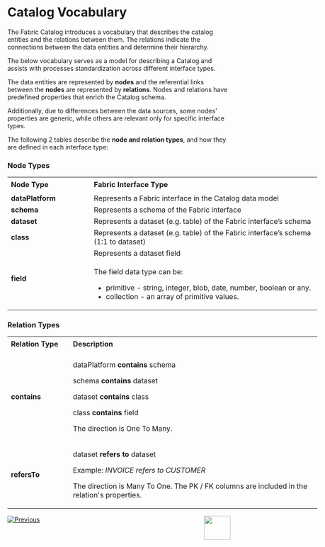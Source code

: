 # Catalog Vocabulary

The Fabric Catalog introduces a vocabulary that describes the catalog entities and the relations between them. The relations indicate the connections between the data entities and determine their hierarchy.

The below vocabulary serves as a model for describing a Catalog and assists with processes standardization across different interface types. 

The data entities are represented by **nodes** and the referential links between the **nodes** are represented by **relations**. Nodes and relations have predefined properties that enrich the Catalog schema. 

Additionally, due to differences between the data sources, some nodes' properties are generic, while others are relevant only for specific interface types.

The following 2 tables describe the **node and relation types**, and how they are defined in each interface type:

### Node Types

<table style="width: 700px;">
<tbody>
<tr style="height: 35px;">
<td style="width: 100px;"><strong>Node Type</strong></td>
<td style="width: 600px;"><strong>Fabric Interface Type</strong></td>
</tr>
<tr>
<td style="width: 189.703px;"><strong>dataPlatform</strong></td>
<td style="width: 321.297px;">Represents a Fabric interface in the Catalog data model</td>
</tr>
<tr>
<td style="width: 189.703px;"><strong>schema</strong></td>
<td style="width: 321.297px;">Represents a schema of the Fabric interface</td>
</tr>
<tr>
<td style="width: 189.703px;"><strong>dataset</strong></td>
<td style="width: 321.297px;">Represents a dataset (e.g. table) of the Fabric interface’s schema</td>
</tr>
<tr>
<td style="width: 189.703px;"><strong>class</strong></td>
<td style="width: 321.297px;">Represents a dataset (e.g. table) of the Fabric interface’s schema (1:1 to dataset)</td>
</tr>
<tr>
<td style="width: 189.703px;" rowspan="2"><strong>field</strong></td>
<td style="width: 321.297px;">Represents a dataset field</td>
</tr>
<tr>
<td style="width: 321.297px;">
<p>The field data type can be:</p>
<ul>
<li>primitive - string, integer, blob, date, number, boolean or any.</li>
<li>collection - an array of primitive values.</li>
</ul>
</td>
</tr>
</tbody>
</table>





### Relation Types

<table style="width: 700px;">
<tbody>
<tr style="height: 35px;">
<td width="100pxl"><strong>Relation Type</strong></td>
<td width="600pxl"><strong>Description</strong></td>
</tr>
<tr>
<td style="width: 20%; height: 184px;"><strong>contains</strong></td>
<td style="width: 80%; height: 46px;">
<p>dataPlatform <strong>contains</strong> schema</p>
<p>schema <strong>contains</strong> dataset</p>
<p>dataset <strong>contains</strong> class</p>
<p>class <strong>contains</strong> field</p>
<p>The direction is One To Many.</p>
</td>
</tr>
<tr>
<td style="width: 20%; height: 142px;"><strong>refersTo</strong></td>
<td style="width: 80%; height: 96px;">
<p>dataset <strong>refers to</strong> dataset</p>
<p>Example: <em>INVOICE refers to CUSTOMER</em></p>
<p>The direction is Many To One. The PK / FK columns are included in the relation's properties.</p>
</td>
</tr>
</tbody>
</table>








[![Previous](/articles/images/Previous.png)](01_catalog_overview.md)[<img align="right" width="60" height="54" src="/articles/images/Next.png">](03_discovery_process.md) 

